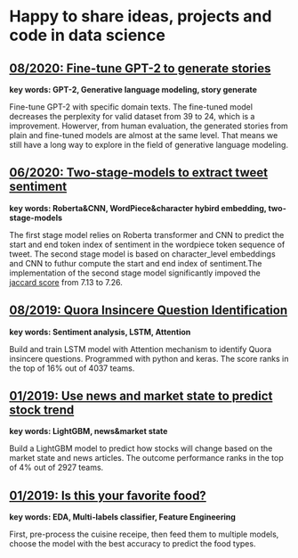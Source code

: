 # Happy to share ideas, projects and code in data science

## [08/2020: Fine-tune GPT-2 to generate stories](https://www.kaggle.com/emily2008/fine-tune-gpt-2-to-generate-stories/notebook)
**key words: GPT-2, Generative language modeling, story generate**

Fine-tune GPT-2 with specific domain texts. The fine-tuned model decreases the perplexity for valid dataset from 39 to 24, which is a improvement. Howerver, from human evaluation, the generated stories from plain and fine-tuned models are almost at the same level. That means we still have a long way to explore in the field of generative language modeling. 

## [06/2020: Two-stage-models to extract tweet sentiment](https://www.kaggle.com/emily2008/tweet-sentiment-extraction-2-stage-models)
**key words: Roberta&CNN, WordPiece&character hybird embedding, two-stage-models**

The first stage model relies on Roberta transformer and CNN to predict the start and end token index of sentiment in the wordpiece token sequence of tweet. The second stage model is based on character_level embeddings and CNN to futhur compute the start and end index of sentiment.The implementation of the second stage model significantly impoved the [jaccard score](https://en.wikipedia.org/wiki/Jaccard_index) from 7.13 to 7.26.

## [08/2019: Quora Insincere Question Identification](https://www.kaggle.com/emily2008/quora-insincere-questions)
**key words: Sentiment analysis, LSTM, Attention**

Build and train LSTM model with Attention mechanism to identify Quora insincere questions. Programmed with python and keras. The score ranks in the top of 16% out of 4037 teams.

## [01/2019: Use news and market state to predict stock trend](https://www.kaggle.com/emily2008/two-sigma-stock-news-market?scriptVersionId=7345306)
**key words: LightGBM, news&market state**

Build a LightGBM model to predict how stocks will change based on the market state and news articles. The outcome performance ranks in the top  of 4% out of 2927 teams.

## [01/2019: Is this your favorite food?](https://www.kaggle.com/emily2008/is-this-your-favorite-food)
**key words: EDA, Multi-labels classifier, Feature Engineering**

First, pre-process the cuisine receipe, then feed them to multiple models, choose the model with the best accuracy to predict the food types. 
